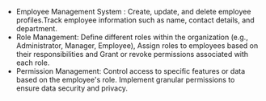 - Employee Management System : 
Create, update, and delete employee profiles.Track employee information such as name, contact details, and department.
- Role Management:
Define different roles within the organization (e.g., Administrator, Manager, Employee), Assign roles to employees based on their responsibilities and Grant or revoke permissions associated with each role.
- Permission Management:
Control access to specific features or data based on the employee's role.
Implement granular permissions to ensure data security and privacy.
